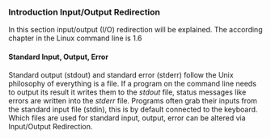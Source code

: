 ### Introduction Input/Output Redirection
In this section input/output (I/O) redirection will be explained.
The according chapter in the Linux command line is 1.6

#### Standard Input, Output, Error
Standard output (stdout) and standard error (stderr) follow the Unix philosophy of everything is a file. If a program on the command line needs to output its result it writes them to the *stdout* file, status messages like errors are written into the *stderr* file.
Programs often grab their inputs from the standard input file (stdin), this is by default connected to the keyboard.
Which files are used for standard input, output, error can be altered via Input/Output Redirection.
